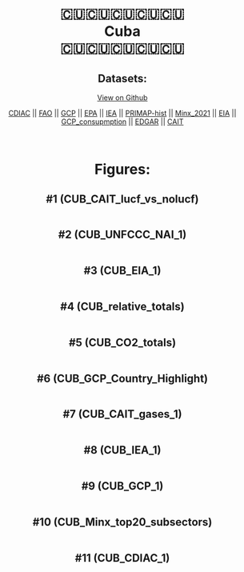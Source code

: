 
<center>
<h1 align="center">
🇨🇺🇨🇺🇨🇺🇨🇺🇨🇺
<br>
Cuba
<br>
🇨🇺🇨🇺🇨🇺🇨🇺🇨🇺
</h1>
<h2>Datasets:</h2>
<p><a href="https://github.com/dquintani/GreenhouseData/tree/master/country_data/CUB_Cuba/data">View on Github</a>
<br></p><p><a href="data/CUB_CDIAC.csv">CDIAC</a> || <a href="data/CUB_FAO.csv">FAO</a> || <a href="data/CUB_GCP.csv">GCP</a> || <a href="data/CUB_EPA.csv">EPA</a> || <a href="data/CUB_IEA.csv">IEA</a> || <a href="data/CUB_PRIMAP-hist.csv">PRIMAP-hist</a> || <a href="data/CUB_Minx_2021.csv">Minx_2021</a> || <a href="data/CUB_EIA.csv">EIA</a> || <a href="data/CUB_GCP_consupmption.csv">GCP_consupmption</a> || <a href="data/CUB_EDGAR.csv">EDGAR</a> || <a href="data/CUB_CAIT.csv">CAIT</a></p><p><br></p>
<h1>Figures:</h1><h2>#1 (CUB_CAIT_lucf_vs_nolucf)</h2>
<p><img alt="" src="figures/CUB_CAIT_lucf_vs_nolucf.png" /></p><h2>#2 (CUB_UNFCCC_NAI_1)</h2>
<p><img alt="" src="figures/CUB_UNFCCC_NAI_1.png" /></p><h2>#3 (CUB_EIA_1)</h2>
<p><img alt="" src="figures/CUB_EIA_1.png" /></p><h2>#4 (CUB_relative_totals)</h2>
<p><img alt="" src="figures/CUB_relative_totals.png" /></p><h2>#5 (CUB_CO2_totals)</h2>
<p><img alt="" src="figures/CUB_CO2_totals.png" /></p><h2>#6 (CUB_GCP_Country_Highlight)</h2>
<p><img alt="" src="figures/CUB_GCP_Country_Highlight.png" /></p><h2>#7 (CUB_CAIT_gases_1)</h2>
<p><img alt="" src="figures/CUB_CAIT_gases_1.png" /></p><h2>#8 (CUB_IEA_1)</h2>
<p><img alt="" src="figures/CUB_IEA_1.png" /></p><h2>#9 (CUB_GCP_1)</h2>
<p><img alt="" src="figures/CUB_GCP_1.png" /></p><h2>#10 (CUB_Minx_top20_subsectors)</h2>
<p><img alt="" src="figures/CUB_Minx_top20_subsectors.png" /></p><h2>#11 (CUB_CDIAC_1)</h2>
<p><img alt="" src="figures/CUB_CDIAC_1.png" /></p>